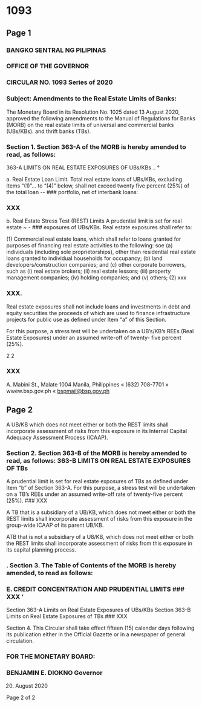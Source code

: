 # 1093

## Page 1

### BANGKO SENTRAL NG PILIPINAS

### OFFICE OF THE GOVERNOR

### CIRCULAR NO. 1093 Series of 2020

### Subject: Amendments to the Real Estate Limits of Banks:

The Monetary Board in its Resolution No. 1025 dated 13 August 2020, approved the following amendments to the Manual of Regulations for Banks (MORB) on the real estate limits of universal and commercial banks (UBs/KBs). and thrift banks (TBs).

### Section 1. Section 363-A of the MORB is hereby amended to read, as follows:

363-A LIMITS ON REAL ESTATE EXPOSURES OF UBs/KBs .. °

a. Real Estate Loan Limit. Total real estate loans of UBs/KBs, excluding Items “(1)”... to “(4)” below, shall not exceed twenty five percent (25%) of the total loan -- ### portfolio, net of interbank loans:

### XXX

b. Real Estate Stress Test (REST) Limits A prudential limit is set for real estate ~ - ### exposures of UBs/KBs. Real estate exposures shall refer to:

(1) Commercial real estate loans, which shall refer to loans granted for purposes of financing real estate activities to the following: soe (a) individuals (including sole proprietorships), other than residential real estate loans granted to individual households for occupancy; (b) land developers/construction companies; and (c) other corporate borrowers, such as (i) real estate brokers; (ii) real estate lessors; (iii) property management companies; (iv) holding companies; and (v) others; (2) xxx

### XXX.

Real estate exposures shall not include loans and investments in debt and equity securities the proceeds of which are used to finance infrastructure projects for public use as defined under Item “a” of this Section.

For this purpose, a stress test will be undertaken on a UB’s/KB’s REEs (Real Estate Exposures) under an assumed write-off of twenty- five percent (25%).

2 2

### XXX

A. Mabini St., Malate 1004 Manila, Philippines « (632) 708-7701 » wwew.bsp.gov.ph « bspmail@bsp.gov.ph

## Page 2

A UB/KB which does not meet either or both the REST limits shall incorporate assessment of risks from this exposure in its Internal Capital Adequacy Assessment Process (ICAAP).

### Section 2. Section 363-B of the MORB is hereby amended to read, as follows: 363-B LIMITS ON REAL ESTATE EXPOSURES OF TBs

A prudential limit is set for real estate exposures of TBs as defined under Item “b” of Section 363-A. For this purpose, a stress test will be undertaken on a TB’s REEs under an assumed write-off rate of twenty-five percent (25%). ### XXX

A TB that is a subsidiary of a UB/KB, which does not meet either or both the REST limits shall incorporate assessment of risks from this exposure in the group-wide ICAAP of its parent UB/KB.

ATB that is not a subsidiary of a U8/KB, which does not meet either or both the REST limits shall incorporate assessment of risks from this exposure in its capital planning process.

### . Section 3. The Table of Contents of the MORB is hereby amended, to read as follows:

### E. CREDIT CONCENTRATION AND PRUDENTIAL LIMITS ### XXX ‘

Section 363-A Limits on Real Estate Exposures of UBs/KBs Section 363-B Limits on Real Estate Exposures of TBs ### XXX

Section 4. This Circular shall take effect fifteen (15) calendar days following its publication either in the Official Gazette or in a newspaper of general circulation.

### FOR THE MONETARY BOARD:

### BENJAMIN E. DIOKNO Governor

20. August 2020

Page 2 of 2 